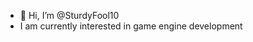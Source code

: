- 👋 Hi, I’m @SturdyFool10
- I am currently interested in game engine development

<!---
SturdyFool10/SturdyFool10 is a ✨ special ✨ repository because its `README.md` (this file) appears on your GitHub profile.
You can click the Preview link to take a look at your changes.
--->
